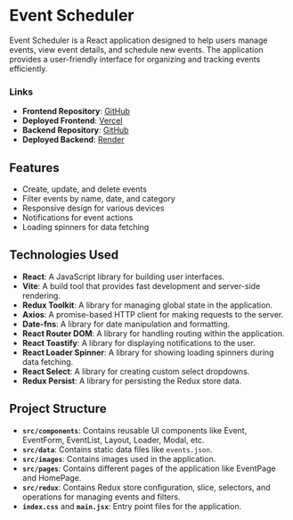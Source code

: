 # Event Scheduler

Event Scheduler is a React application designed to help users manage events, view event details, and schedule new events. The application provides a user-friendly interface for organizing and tracking events efficiently.

### Links

- **Frontend Repository**: [GitHub](https://github.com/AnastasiiaMehei/Event-Scheduler)
- **Deployed Frontend**: [Vercel](https://event-scheduler-liard.vercel.app/events)
- **Backend Repository**: [GitHub](https://github.com/AnastasiiaMehei/Event-Scheduler-Server)
- **Deployed Backend**: [Render](https://event-scheduler-server.onrender.com/)


## Features

- Create, update, and delete events
- Filter events by name, date, and category
- Responsive design for various devices
- Notifications for event actions
- Loading spinners for data fetching

## Technologies Used 

- **React**: A JavaScript library for building user interfaces.
- **Vite**: A build tool that provides fast development and server-side rendering.
- **Redux Toolkit**: A library for managing global state in the application.
- **Axios**: A promise-based HTTP client for making requests to the server.
- **Date-fns**: A library for date manipulation and formatting.
- **React Router DOM**: A library for handling routing within the application.
- **React Toastify**: A library for displaying notifications to the user.
- **React Loader Spinner**: A library for showing loading spinners during data fetching.
- **React Select**: A library for creating custom select dropdowns.
- **Redux Persist**: A library for persisting the Redux store data.

## Project Structure

- **`src/components`**: Contains reusable UI components like Event, EventForm, EventList, Layout, Loader, Modal, etc.
- **`src/data`**: Contains static data files like `events.json`.
- **`src/images`**: Contains images used in the application.
- **`src/pages`**: Contains different pages of the application like EventPage and HomePage.
- **`src/redux`**: Contains Redux store configuration, slice, selectors, and operations for managing events and filters.
- **`index.css`** and **`main.jsx`**: Entry point files for the application.

